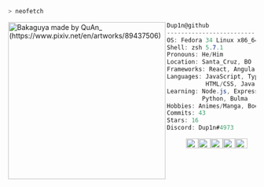 ```zsh
> neofetch
```

<img align="left" src="https://cdn.discordapp.com/attachments/694325210656276501/860434408556068864/master.jpg" alt="Bakaguya made by QuAn_ (https://www.pixiv.net/en/artworks/89437506)" width="320" /> 

```csharp
Dup1n@github
-------------------------
OS: Fedora 34 Linux x86_64
Shell: zsh 5.7.1
Pronouns: He/Him
Location: Santa_Cruz, BO
Frameworks: React, Angular, Django
Languages: JavaScript, TypeScript,
           HTML/CSS, Java, SQL (Postgres)
Learning: Node.js, Express, Julia, R,
          Python, Bulma
Hobbies: Animes/Manga, Books, Movies
Commits: 43
Stars: 16
Discord: Dup1n#4973
```
<p align="left">
  &nbsp; &nbsp; &nbsp; &nbsp; &nbsp;
  <img alt="#fdfefe" src="https://via.placeholder.com/15/fdfefe/000000?text=+" width="25" height="20" /><img alt="#fcfd54" src="https://via.placeholder.com/15/fcfd54/000000?text=+" width="25" height="20" /><img alt="#ea8d49" src="https://via.placeholder.com/15/ea8d49/000000?text=+" width="25" height="20" /><img alt="#8d503b" src="https://via.placeholder.com/15/8d503b/000000?text=+" width="25" height="20" /><img alt="#262136" src="https://via.placeholder.com/15/262136/000000?text=+" width="25" height="20" />
</p>

